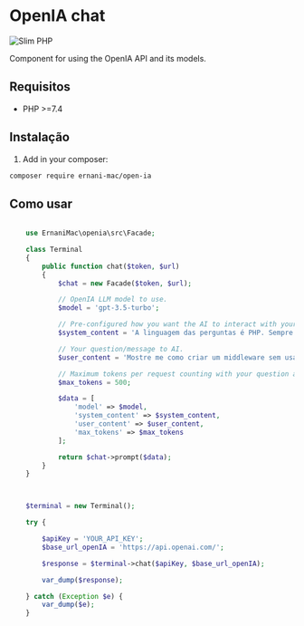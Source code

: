 # OpenIA chat

![Slim PHP](https://img.shields.io/badge/php-%23777BB4.svg?style=for-the-badge&logo=php&logoColor=white)

Component for using the OpenIA API and its models.


## Requisitos

- PHP >=7.4

## Instalação

1. Add in your composer:

```bash
composer require ernani-mac/open-ia
```

## Como usar

```php
    
    use ErnaniMac\openia\src\Facade;

    class Terminal
    {
        public function chat($token, $url) 
        {
            $chat = new Facade($token, $url);

            // OpenIA LLM model to use.
            $model = 'gpt-3.5-turbo';

            // Pre-configured how you want the AI ​​to interact with your questions.
            $system_content = 'A linguagem das perguntas é PHP. Sempre dê pelo menos um exemplo.';

            // Your question/message to AI.
            $user_content = 'Mostre me como criar um middleware sem usar bibliotecas.';

            // Maximum tokens per request counting with your question and the AI's answer.
            $max_tokens = 500;

            $data = [
                'model' => $model,
                'system_content' => $system_content,
                'user_content' => $user_content,
                'max_tokens' => $max_tokens
            ];

            return $chat->prompt($data);
        }
    }



    $terminal = new Terminal();

    try {

        $apiKey = 'YOUR_API_KEY';
        $base_url_openIA = 'https://api.openai.com/';

        $response = $terminal->chat($apiKey, $base_url_openIA);

        var_dump($response);

    } catch (Exception $e) {
        var_dump($e);
    }

```